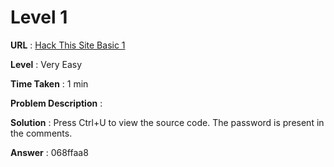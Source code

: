 <!-- Update this counter. -->
# Level 1 #

<!-- The URL of the question, from where you are copying -->
**URL** : [Hack This Site Basic 1](https://www.hackthissite.org/missions/basic/)

<!-- What, according to you is the level of the question
Choose one of - Very Easy, Easy, Medium, Hard, Steel -->
**Level** : Very Easy

<!-- How much time did it take you to solve and move on to the next question. In minutes. -->
**Time Taken** : 1 min

<!-- Copy the text of the problem as-is -->
**Problem Description** : 

<!-- Your solution. Use simple english. Do remember that all of this data is meta and won't matter. Add the answer too, if the level has it. -->
**Solution** : Press Ctrl+U to view the source code. The password is present in the comments.

**Answer** : 068ffaa8